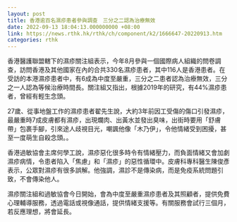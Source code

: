 ```yaml
---
layout: post
title: 香港逾百名濕疹患者參與調查　三分之二認為治療無效
date: 2022-09-13 18:04:13.000000000 +08:00
link: https://news.rthk.hk/rthk/ch/component/k2/1666647-20220913.htm
categories: rthk
---
```


香港醫護聯盟轄下的濕疹關注組表示，今年8月參與一個國際病人組織的問卷調查，訪問香港及其他國家在內的合共330名濕疹患者，其中116人是香港患者。在受訪的本港濕疹患者中，有6成為中度至嚴重，三分之二患者認為治療無效，三分之一人認為等候治療時間長。關注組又指出，根據2019年的研究，有44%濕疹患者，曾經有輕生念頭。
 
27歲、從事地盤工作的濕疹患者翟先生說，大約3年前因工受傷的傷口引發濕疹，最嚴重時7成皮膚都有濕疹，出現爛肉、出黃水並發出臭味，出街時要用「舒膚帶」包裹手腳，引來途人歧視目光，嘲諷他像「木乃伊」，令他情緒受到困擾，甚至一度萌生自殺念頭。。

香港過敏協會主席何學工說，濕疹惡化很多時令有情緒壓力，而負面情緒又會加劇濕疹病情，令患者陷入「焦慮」和「濕疹」的惡性循環中。皮膚科專科醫生陳俊彥表示，公眾對濕疹有很多誤解。他強調，濕診不是傳染病，而是免疫系統問題引致，不會傳染他人。 

濕疹關注組和過敏協會今日開始，會為中度至嚴重濕疹患者及其照顧者，提供免費心理輔導服務，透過電話或視像通話，提供情緒支援等。有關服務會試行三個月，若反應理想，將會延長。
